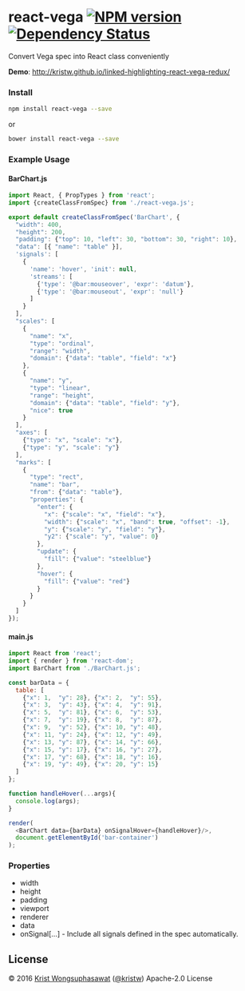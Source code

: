 <!--**Introduction** |
[Demo](https://kristw.github.io/react-vega) |
[API Reference](https://github.com/kristw/react-vega/blob/master/docs/api.md)-->

# react-vega [![NPM version][npm-image]][npm-url] [![Dependency Status][daviddm-image]][daviddm-url]

<!--[![Build Status][travis-image]][travis-url]-->

Convert Vega spec into React class conveniently

**Demo**: http://kristw.github.io/linked-highlighting-react-vega-redux/

### Install

```bash
npm install react-vega --save
```

or

```bash
bower install react-vega --save
```

### Example Usage

#### BarChart.js

```javascript
import React, { PropTypes } from 'react';
import {createClassFromSpec} from './react-vega.js';

export default createClassFromSpec('BarChart', {
  "width": 400,
  "height": 200,
  "padding": {"top": 10, "left": 30, "bottom": 30, "right": 10},
  "data": [{ "name": "table" }],
  'signals': [
    {
      'name': 'hover', 'init': null,
      'streams': [
        {'type': '@bar:mouseover', 'expr': 'datum'},
        {'type': '@bar:mouseout', 'expr': 'null'}
      ]
    }
  ],
  "scales": [
    {
      "name": "x",
      "type": "ordinal",
      "range": "width",
      "domain": {"data": "table", "field": "x"}
    },
    {
      "name": "y",
      "type": "linear",
      "range": "height",
      "domain": {"data": "table", "field": "y"},
      "nice": true
    }
  ],
  "axes": [
    {"type": "x", "scale": "x"},
    {"type": "y", "scale": "y"}
  ],
  "marks": [
    {
      "type": "rect",
      "name": "bar",
      "from": {"data": "table"},
      "properties": {
        "enter": {
          "x": {"scale": "x", "field": "x"},
          "width": {"scale": "x", "band": true, "offset": -1},
          "y": {"scale": "y", "field": "y"},
          "y2": {"scale": "y", "value": 0}
        },
        "update": {
          "fill": {"value": "steelblue"}
        },
        "hover": {
          "fill": {"value": "red"}
        }
      }
    }
  ]
});
```

#### main.js

```javascript
import React from 'react';
import { render } from 'react-dom';
import BarChart from './BarChart.js';

const barData = {
  table: [
    {"x": 1,  "y": 28}, {"x": 2,  "y": 55},
    {"x": 3,  "y": 43}, {"x": 4,  "y": 91},
    {"x": 5,  "y": 81}, {"x": 6,  "y": 53},
    {"x": 7,  "y": 19}, {"x": 8,  "y": 87},
    {"x": 9,  "y": 52}, {"x": 10, "y": 48},
    {"x": 11, "y": 24}, {"x": 12, "y": 49},
    {"x": 13, "y": 87}, {"x": 14, "y": 66},
    {"x": 15, "y": 17}, {"x": 16, "y": 27},
    {"x": 17, "y": 68}, {"x": 18, "y": 16},
    {"x": 19, "y": 49}, {"x": 20, "y": 15}
  ]
};

function handleHover(...args){
  console.log(args);
}

render(
  <BarChart data={barData} onSignalHover={handleHover}/>,
  document.getElementById('bar-container')
);
```

### Properties

- width
- height
- padding
- viewport
- renderer
- data
- onSignal[...] - Include all signals defined in the spec automatically.

## License

© 2016 [Krist Wongsuphasawat](http://kristw.yellowpigz.com)  ([@kristw](https://twitter.com/kristw)) Apache-2.0 License

[npm-image]: https://badge.fury.io/js/react-vega.svg
[npm-url]: https://npmjs.org/package/react-vega
[travis-image]: https://travis-ci.org/kristw/react-vega.svg?branch=master
[travis-url]: https://travis-ci.org/kristw/react-vega
[daviddm-image]: https://david-dm.org/kristw/react-vega.svg?theme=shields.io
[daviddm-url]: https://david-dm.org/kristw/react-vega